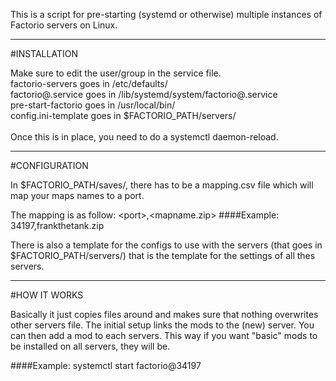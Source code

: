 This is a script for pre-starting (systemd or otherwise) multiple instances of Factorio servers on Linux.

----
#INSTALLATION

Make sure to edit the user/group in the service file.
<br>
factorio-servers goes in /etc/defaults/<br>
factorio@.service goes in /lib/systemd/system/factorio@.service<br>
pre-start-factorio goes in /usr/local/bin/<br>
config.ini-template goes in $FACTORIO_PATH/servers/<br>
<br>
Once this is in place, you need to do a systemctl daemon-reload.

----
#CONFIGURATION

In $FACTORIO_PATH/saves/, there has to be a mapping.csv file which will map your maps names to a port.

The mapping is as follow: \<port\>,\<mapname.zip\>
####Example: 34197,frankthetank.zip

There is also a template for the configs to use with the servers (that goes in $FACTORIO_PATH/servers/) that is the template for the settings of all thes servers.

----
#HOW IT WORKS

Basically it just copies files around and makes sure that nothing overwrites other servers file. The initial setup links the mods to the (new) server. You can then add a mod to each servers. This way if you want "basic" mods to be installed on all servers, they will be.

####Example: systemctl start factorio@34197
